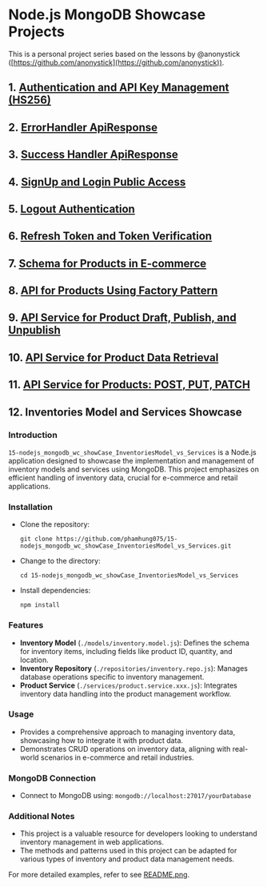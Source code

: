 # Node.js MongoDB Showcase Projects
This is a personal project series based on the lessons by @anonystick ([https://github.com/anonystick](https://github.com/anonystick)).
## 1. [Authentication and API Key Management (HS256)](https://github.com/phamhung075/2-nodejs_mongodb_wc_showCase_Dynamic_for_ApiKey_and_Permissions_HS256/tree/master)

## 2. [ErrorHandler ApiResponse](https://github.com/phamhung075/3-nodejs_mongodb_wc_showCase_ErrorHandler_API)

## 3. [Success Handler ApiResponse](https://github.com/phamhung075/4-nodejs_mongodb_wc_showCase_ApiResponseUseClass/tree/master?tab=readme-ov-file)

## 4. [SignUp and Login Public Access](https://github.com/phamhung075/5-nodejs_mongodb_wc_showCase_SignUpLogin)

## 5. [Logout Authentication](https://github.com/phamhung075/6-nodejs_mongodb_wc_showCase_LogoutAuthentication)
## 6. [Refresh Token and Token Verification](https://github.com/phamhung075/7-nodejs_mongodb_wc_showCase_RefreshToken_verifyToken)
## 7. [Schema for Products in E-commerce](https://github.com/phamhung075/8-nodejs_mongodb_wc_showCase_Schema_Products_Ecommerce)
## 8. [API for Products Using Factory Pattern](https://github.com/phamhung075/11-nodejs_mongodb_wc_showCase_Api_Service_use_Factory_Pattern_Products_Senior_lv)

## 9. [API Service for Product Draft, Publish, and Unpublish](https://github.com/phamhung075/12-nodejs_mongodb_wc_showCase_Api_Service_Products_isDraft_isPublish_unPublish)
## 10. [API Service for Product Data Retrieval](https://github.com/phamhung075/13-nodejs_mongodb_wc_showCase_Api_Service_Products_findAll_findOne_selectData_unSelectData)
## 11. [API Service for Products: POST, PUT, PATCH](https://github.com/phamhung075/14-nodejs_mongodb_wc_showCase_Api_Service_Products_POST_PUT_PATCH)
## 12. Inventories Model and Services Showcase

### Introduction

`15-nodejs_mongodb_wc_showCase_InventoriesModel_vs_Services` is a Node.js application designed to showcase the implementation and management of inventory models and services using MongoDB. This project emphasizes on efficient handling of inventory data, crucial for e-commerce and retail applications.

### Installation

- Clone the repository:

    `git clone https://github.com/phamhung075/15-nodejs_mongodb_wc_showCase_InventoriesModel_vs_Services.git`
    
- Change to the directory:

    `cd 15-nodejs_mongodb_wc_showCase_InventoriesModel_vs_Services`
    
- Install dependencies:
     
    `npm install`
    

### Features

- **Inventory Model** (`./models/inventory.model.js`): Defines the schema for inventory items, including fields like product ID, quantity, and location.
- **Inventory Repository** (`./repositories/inventory.repo.js`): Manages database operations specific to inventory management.
- **Product Service** (`./services/product.service.xxx.js`): Integrates inventory data handling into the product management workflow.

### Usage

- Provides a comprehensive approach to managing inventory data, showcasing how to integrate it with product data.
- Demonstrates CRUD operations on inventory data, aligning with real-world scenarios in e-commerce and retail industries.

### MongoDB Connection

- Connect to MongoDB using: `mongodb://localhost:27017/yourDatabase`

### Additional Notes

- This project is a valuable resource for developers looking to understand inventory management in web applications.
- The methods and patterns used in this project can be adapted for various types of inventory and product data management needs.

For more detailed examples, refer to see [README.png](./README.png).
